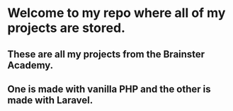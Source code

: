 # Welcome to my repo where all of my projects are stored. 

## Тhese are all my projects from the Brainster Academy. 
## One is made with vanilla PHP and the other is made with Laravel.
